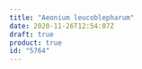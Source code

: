 ```yaml
---
title: "Aeonium leucoblepharum"
date: 2020-11-26T12:54:07Z
draft: true
product: true
id: "5764"
---
```

